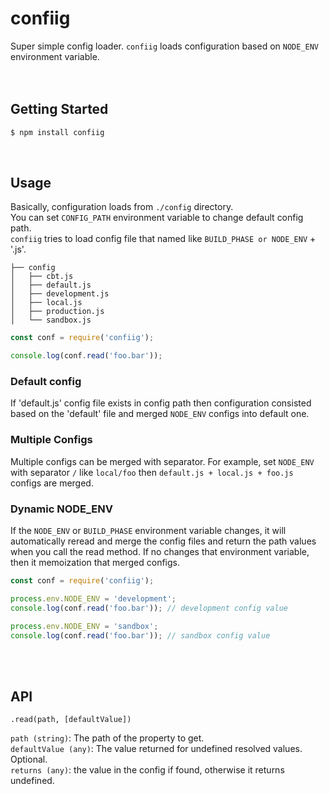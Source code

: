 # confiig

Super simple config loader.
`confiig` loads configuration based on `NODE_ENV` environment variable.  
<br/><br/>

## Getting Started
```bash
$ npm install confiig
```
<br/>

## Usage
Basically, configuration loads from `./config` directory.  
You can set `CONFIG_PATH` environment variable to change default config path.  
`confiig` tries to load config file that named like `BUILD_PHASE or NODE_ENV` + '.js'.  

```
├── config
│   ├── cbt.js
│   ├── default.js
│   ├── development.js
│   ├── local.js
│   ├── production.js
│   └── sandbox.js
```

```js
const conf = require('confiig');

console.log(conf.read('foo.bar'));
```


### Default config
If 'default.js' config file exists in config path then configuration consisted based on the 'default' file and merged `NODE_ENV` configs into default one.  

### Multiple Configs
Multiple configs can be merged with separator.
For example, set `NODE_ENV` with separator `/` like `local/foo` then `default.js + local.js + foo.js` configs are merged.  

### Dynamic NODE_ENV
If the `NODE_ENV` or `BUILD_PHASE` environment variable changes, it will automatically reread and merge the config files and return the path values when you call the read method. If no changes that environment variable, then it memoization that merged configs.

```js
const conf = require('confiig');

process.env.NODE_ENV = 'development';
console.log(conf.read('foo.bar')); // development config value

process.env.NODE_ENV = 'sandbox';
console.log(conf.read('foo.bar')); // sandbox config value
```
<br/><br/>

## API

```
.read(path, [defaultValue])
```

`path (string)`: The path of the property to get.  
`defaultValue (any)`: The value returned for undefined resolved values. Optional.  
`returns (any)`: the value in the config if found, otherwise it returns undefined.  
